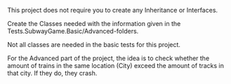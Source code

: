 ﻿This project does not require you to create any Inheritance or Interfaces. 

Create the Classes needed with the information given in the Tests.SubwayGame.Basic/Advanced-folders.

Not all classes are needed in the basic tests for this project.

For the Advanced part of the project, the idea is to check whether the amount of trains
in the same location (City) exceed the amount of tracks in that city. If they do, they crash.